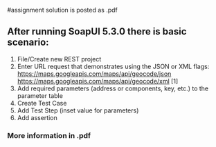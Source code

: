 #assignment solution is posted as .pdf

## After running SoapUI 5.3.0 there is basic scenario:
1.	File/Create new REST project
2.	Enter URL request that demonstrates using the JSON or XML flags: https://maps.googleapis.com/maps/api/geocode/json https://maps.googleapis.com/maps/api/geocode/xml [1]
3.	Add required parameters (address or components, key, etc.) to the parameter table
4.	Create Test Case
5.	Add Test Step (inset value for parameters)
6.	Add assertion

### More information in .pdf